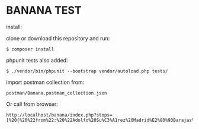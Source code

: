 # BANANA TEST

install:

clone or download this repository and run:

```
$ composer install
```

phpunit tests also added:
```
$ ./vendor/bin/phpunit --bootstrap vendor/autoload.php tests/
```

import postman collection from:
```
postman/Banana.postman_collection.json
```

Or call from browser:
```
http://localhost/banana/index.php?stops=[%20{%20%22from%22:%20%22Adolfo%20Su%C3%A1rez%20Madrid%E2%80%93Barajas%20Airport,%20Spain%22,%20%22to%22:%20%22London%20Heathrow,%20UK%22%20},%20{%20%22from%22:%20%22Fazenda%20S%C3%A3o%20Francisco%20Citros,%20Brazil%22,%20%22to%22:%20%22S%C3%A3o%20Paulo%E2%80%93Guarulhos%20International%20Airport,%20Brazil%22%20},%20{%20%22from%22:%20%22London%20Heathrow,%20UK%22,%20%22to%22:%20%22Loft%20Digital,%20London,%20UK%22%20},%20{%20%22from%22:%20%22Porto%20International%20Airport,%20Portugal%22,%20%22to%22:%20%22Adolfo%20Su%C3%A1rez%20Madrid%E2%80%93Barajas%20Airport,%20Spain%22%20},%20{%20%22from%22:%20%22S%C3%A3o%20Paulo%E2%80%93Guarulhos%20International%20Airport,%20Brazil%22,%20%22to%22:%20%22Porto%20International%20Airport,%20Portugal%22%20}%20]
```